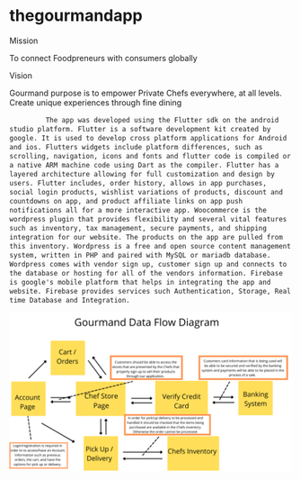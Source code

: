 # thegourmandapp

Mission

To connect Foodpreneurs with consumers globally 

Vision

Gourmand purpose is to empower Private Chefs everywhere, at all levels. 
Create unique experiences through fine dining

             The app was developed using the Flutter sdk on the android studio platform. Flutter is a software development kit created by google. It is used to develop cross platform applications for Android and ios. Flutters widgets include platform differences, such as scrolling, navigation, icons and fonts and flutter code is compiled or a native ARM machine code using Dart as the compiler. Flutter has a layered architecture allowing for full customization and design by users. Flutter includes, order history, allows in app purchases, social login products, wishlist variations of products, discount and countdowns on app, and product affiliate links on app push notifications all for a more interactive app. Woocommerce is the wordpress plugin that provides flexibility and several vital features such as inventory, tax management, secure payments, and shipping integration for our website. The products on the app are pulled from this inventory. Wordpress is a free and open source content management system, written in PHP and paired with MySQL or mariadb database. Wordpress comes with vendor sign up, customer sign up and connects to the database or hosting for all of the vendors information. Firebase is google's mobile platform that helps in integrating the app and website. Firebase provides services such Authentication, Storage, Real time Database and Integration.

![alt text](https://github.com/Aaronandrew/thegourmandapp/blob/master/Gourmand/Gourmand%20Data%20Flow(2)%20(1).png)
